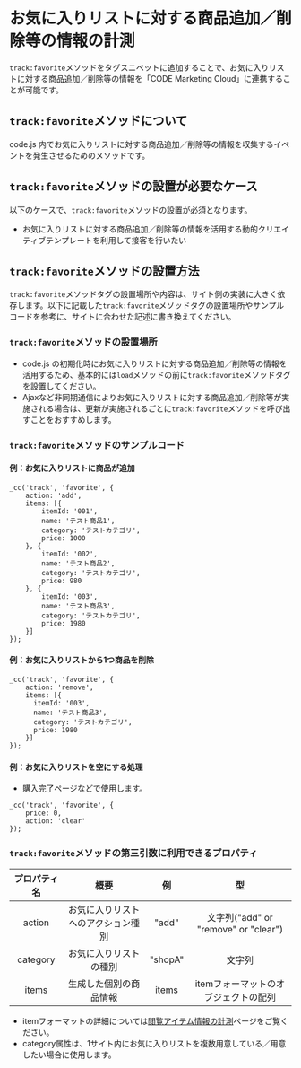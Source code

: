 # お気に入りリストに対する商品追加／削除等の情報の計測

``track:favorite``メソッドをタグスニペットに追加することで、お気に入りリストに対する商品追加／削除等の情報を「CODE Marketing Cloud」に連携することが可能です。

## ``track:favorite``メソッドについて

code.js 内でお気に入りリストに対する商品追加／削除等の情報を収集するイベントを発生させるためのメソッドです。

## ``track:favorite``メソッドの設置が必要なケース

以下のケースで、``track:favorite``メソッドの設置が必須となります。

- お気に入りリストに対する商品追加／削除等の情報を活用する動的クリエイティブテンプレートを利用して接客を行いたい

## ``track:favorite``メソッドの設置方法

``track:favorite``メソッドタグの設置場所や内容は、サイト側の実装に大きく依存します。以下に記載した``track:favorite``メソッドタグの設置場所やサンプルコードを参考に、サイトに合わせた記述に書き換えてください。

### ``track:favorite``メソッドの設置場所

- code.js の初期化時にお気に入りリストに対する商品追加／削除等の情報を活用するため、基本的には``load``メソッドの前に``track:favorite``メソッドタグを設置してください。
- Ajaxなど非同期通信によりお気に入りリストに対する商品追加／削除等が実施される場合は、更新が実施されるごとに``track:favorite``メソッドを呼び出すことをおすすめします。

### ``track:favorite``メソッドのサンプルコード

#### 例：お気に入りリストに商品が追加

```
_cc('track', 'favorite', {
    action: 'add',
    items: [{
        itemId: '001',
        name: 'テスト商品1',
        category: 'テストカテゴリ',
        price: 1000
    }, {
        itemId: '002',
        name: 'テスト商品2',
        category: 'テストカテゴリ',
        price: 980
    }, {
        itemId: '003',
        name: 'テスト商品3',
        category: 'テストカテゴリ',
        price: 1980
    }]
});
```

#### 例：お気に入りリストから1つ商品を削除

```
_cc('track', 'favorite', {
    action: 'remove',
    items: [{
      itemId: '003',
      name: 'テスト商品3',
      category: 'テストカテゴリ',
      price: 1980
    }]
});
```

#### 例：お気に入りリストを空にする処理

- 購入完了ページなどで使用します。

```
_cc('track', 'favorite', {
    price: 0,
    action: 'clear'
});
```

### ``track:favorite``メソッドの第三引数に利用できるプロパティ

| プロパティ名 | 概要 | 例 | 型 |
|:--------:|:--------:|:--------:|:--------:|
| action | お気に入りリストへのアクション種別 | "add" | 文字列("add" or "remove" or "clear") |
| category | お気に入りリストの種別 | "shopA" | 文字列 |
| items | 生成した個別の商品情報 | items | itemフォーマットのオブジェクトの配列 |

- itemフォーマットの詳細については[閲覧アイテム情報の計測](./track-item.html)ページをご覧ください。
- category属性は、1サイト内にお気に入りリストを複数用意している／用意したい場合に使用します。
